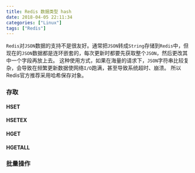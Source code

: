 ```yaml
---
title: Redis 数据类型 hash
date: 2018-04-05 22:11:34
categories: ["Linux"]
tags: ["Redis"]
---
```


`Redis`对`JSON`数据的支持不是很友好。通常把`JSON`转成`String`存储到`Redis`中，但现在的`JSON`数据都是连环嵌套的，每次更新时都要先获取整个`JSON`，然后更改其中一个字段再放上去。
这种使用方式，如果在海量的请求下，`JSON`字符串比较复杂，会导致在频繁更新数据使网络`I/O`跑满，甚至导致系统超时、崩溃。
所以Redis官方推荐采用哈希保存对象。

<!-- more -->

### 存取

#### HSET
#### HSETEX
#### HGET
#### HGETALL

### 批量操作
####